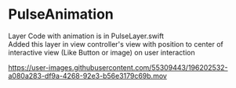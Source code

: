 # PulseAnimation

Layer Code with animation is in PulseLayer.swift <br/>
Added this layer in view controller's view with position to center of interactive view (Like Button or image) on user interaction

https://user-images.githubusercontent.com/55309443/196202532-a080a283-df9a-4268-92e3-b56e3179c69b.mov

